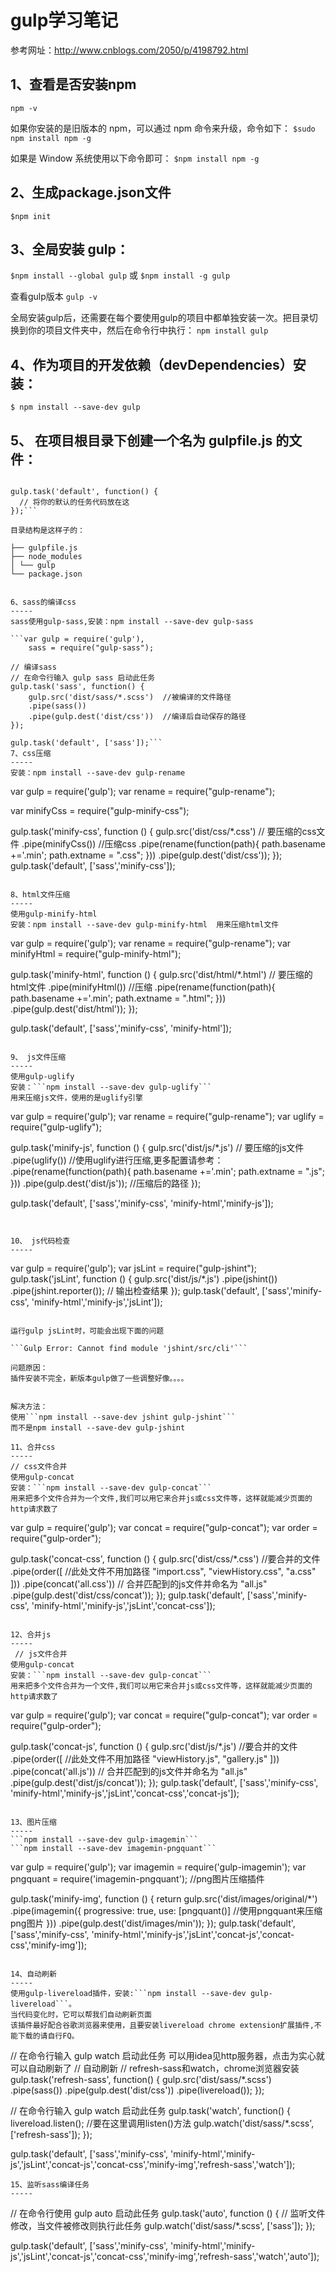 gulp学习笔记
==
参考网址：http://www.cnblogs.com/2050/p/4198792.html

1、查看是否安装npm
-----
```npm -v```

如果你安装的是旧版本的 npm，可以通过 npm 命令来升级，命令如下：
```$sudo npm install npm -g```

如果是 Window 系统使用以下命令即可：
```$npm install npm -g```

2、生成package.json文件
-----
```$npm init ```

3、全局安装 gulp：
-----
```$npm install --global gulp```
或
```$npm install -g gulp```

查看gulp版本
```gulp -v```

全局安装gulp后，还需要在每个要使用gulp的项目中都单独安装一次。把目录切换到你的项目文件夹中，然后在命令行中执行：
```npm install gulp```

4、作为项目的开发依赖（devDependencies）安装：
-----
```$ npm install --save-dev gulp```

5、 在项目根目录下创建一个名为 gulpfile.js 的文件：
-----
```var gulp = require('gulp');

gulp.task('default', function() {
  // 将你的默认的任务代码放在这
});```

目录结构是这样子的：
```
    ├── gulpfile.js
    ├── node_modules
    │ └── gulp
    └── package.json
```

6、sass的编译css
-----
sass使用gulp-sass,安装：npm install --save-dev gulp-sass

```var gulp = require('gulp'),
    sass = require("gulp-sass");
 
// 编译sass
// 在命令行输入 gulp sass 启动此任务
gulp.task('sass', function() {
    gulp.src('dist/sass/*.scss')  //被编译的文件路径
    .pipe(sass())
    .pipe(gulp.dest('dist/css'))  //编译后自动保存的路径
});

gulp.task('default', ['sass']);```
7、css压缩
-----
安装：npm install --save-dev gulp-rename
```
var gulp = require('gulp');
var rename = require("gulp-rename");

var minifyCss = require("gulp-minify-css");

gulp.task('minify-css', function () {
    gulp.src('dist/css/*.css') // 要压缩的css文件
    .pipe(minifyCss()) //压缩css
    .pipe(rename(function(path){
            path.basename +='.min';
            path.extname = ".css";
    }))
    .pipe(gulp.dest('dist/css'));
});
gulp.task('default', ['sass','minify-css']);
```

8、html文件压缩
-----
使用gulp-minify-html
安装：npm install --save-dev gulp-minify-html  用来压缩html文件
```
var gulp = require('gulp');
var rename = require("gulp-rename");
var minifyHtml = require("gulp-minify-html");

gulp.task('minify-html', function () {
    gulp.src('dist/html/*.html') // 要压缩的html文件
    .pipe(minifyHtml()) //压缩
    .pipe(rename(function(path){
            path.basename +='.min';
            path.extname = ".html";
    }))
    .pipe(gulp.dest('dist/html'));
});

gulp.task('default', ['sass','minify-css', 'minify-html']);
```

9、 js文件压缩
-----
使用gulp-uglify
安装：```npm install --save-dev gulp-uglify```
用来压缩js文件，使用的是uglify引擎
```
var gulp = require('gulp');
var rename = require("gulp-rename");
var uglify = require("gulp-uglify");

gulp.task('minify-js', function () {
    gulp.src('dist/js/*.js') // 要压缩的js文件
    .pipe(uglify())  //使用uglify进行压缩,更多配置请参考：
    .pipe(rename(function(path){
            path.basename +='.min';
            path.extname = ".js";
    }))
    .pipe(gulp.dest('dist/js')); //压缩后的路径
});

gulp.task('default', ['sass','minify-css', 'minify-html','minify-js']);
```


10、 js代码检查
-----
```
var gulp = require('gulp');
var jsLint = require("gulp-jshint");
gulp.task('jsLint', function () {
    gulp.src('dist/js/*.js')
    .pipe(jshint())
    .pipe(jshint.reporter()); // 输出检查结果
});
gulp.task('default', ['sass','minify-css', 'minify-html','minify-js','jsLint']);
```

运行gulp jsLint时，可能会出现下面的问题

```Gulp Error: Cannot find module 'jshint/src/cli'```

问题原因：
插件安装不完全，新版本gulp做了一些调整好像。。。。


解决方法：
使用```npm install --save-dev jshint gulp-jshint```
而不是npm install --save-dev gulp-jshint

11、合并css
-----
// css文件合并
使用gulp-concat
安装：```npm install --save-dev gulp-concat```
用来把多个文件合并为一个文件,我们可以用它来合并js或css文件等，这样就能减少页面的http请求数了

```
var gulp = require('gulp');
var concat = require("gulp-concat");
var order = require("gulp-order");

gulp.task('concat-css', function () {
    gulp.src('dist/css/*.css')  //要合并的文件
    .pipe(order([   //此处文件不用加路径
        "import.css",
        "viewHistory.css",
        "a.css"
      ]))
    .pipe(concat('all.css'))  // 合并匹配到的js文件并命名为 "all.js"
    .pipe(gulp.dest('dist/css/concat'));
});
gulp.task('default', ['sass','minify-css', 'minify-html','minify-js','jsLint','concat-css']);
```

12、合并js
-----
 // js文件合并
使用gulp-concat
安装：```npm install --save-dev gulp-concat```
用来把多个文件合并为一个文件,我们可以用它来合并js或css文件等，这样就能减少页面的http请求数了

```
var gulp = require('gulp');
var concat = require("gulp-concat");
var order = require("gulp-order");

gulp.task('concat-js', function () {
    gulp.src('dist/js/*.js')  //要合并的文件
    .pipe(order([   //此处文件不用加路径
        "viewHistory.js",
        "gallery.js"
      ]))
    .pipe(concat('all.js'))  // 合并匹配到的js文件并命名为 "all.js"
    .pipe(gulp.dest('dist/js/concat'));
});
gulp.task('default', ['sass','minify-css', 'minify-html','minify-js','jsLint','concat-css','concat-js']);
```

13、图片压缩
-----
```npm install --save-dev gulp-imagemin```
```npm install --save-dev imagemin-pngquant```

```
var gulp = require('gulp');
var imagemin = require('gulp-imagemin');
var pngquant = require('imagemin-pngquant'); //png图片压缩插件

gulp.task('minify-img', function () {
    return gulp.src('dist/images/original/*')
        .pipe(imagemin({
            progressive: true,
            use: [pngquant()] //使用pngquant来压缩png图片
        }))
        .pipe(gulp.dest('dist/images/min'));
});
gulp.task('default', ['sass','minify-css', 'minify-html','minify-js','jsLint','concat-js','concat-css','minify-img']);
```

14、自动刷新
-----
使用gulp-livereload插件，安装:```npm install --save-dev gulp-livereload```。
当代码变化时，它可以帮我们自动刷新页面
该插件最好配合谷歌浏览器来使用，且要安装livereload chrome extension扩展插件,不能下载的请自行FQ。
```
// 在命令行输入 gulp watch 启动此任务
可以用idea见http服务器，点击为实心就可以自动刷新了
// 自动刷新
// refresh-sass和watch，chrome浏览器安装
gulp.task('refresh-sass', function() {
  gulp.src('dist/sass/*.scss')
    .pipe(sass())
    .pipe(gulp.dest('dist/css'))
    .pipe(livereload());
});

// 在命令行输入 gulp watch 启动此任务
gulp.task('watch', function() {
  livereload.listen(); //要在这里调用listen()方法
  gulp.watch('dist/sass/*.scss', ['refresh-sass']);
});

gulp.task('default', ['sass','minify-css', 'minify-html','minify-js','jsLint','concat-js','concat-css','minify-img','refresh-sass','watch']);
```
15、监听sass编译任务
-----
```
// 在命令行使用 gulp auto 启动此任务
gulp.task('auto', function () {
    // 监听文件修改，当文件被修改则执行此任务
    gulp.watch('dist/sass/*.scss', ['sass']);
});

gulp.task('default', ['sass','minify-css', 'minify-html','minify-js','jsLint','concat-js','concat-css','minify-img','refresh-sass','watch','auto']);
```
